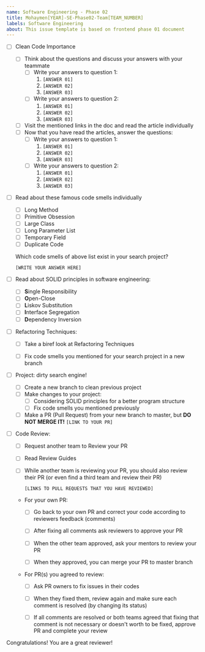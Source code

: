 ```yaml
---
name: Software Engineering - Phase 02
title: Mohaymen[YEAR]-SE-Phase02-Team[TEAM_NUMBER]
labels: Software Engineering
about: This issue template is based on frontend phase 01 document
---
```


-   [ ] Clean Code Importance

    -   [ ] Think about the questions and discuss your answers with your teammate
        -   [ ] Write your answers to question 1:
            1. `[ANSWER 01]`
            1. `[ANSWER 02]`
            1. `[ANSWER 03]`
        -   [ ] Write your answers to question 2:
            1. `[ANSWER 01]`
            1. `[ANSWER 02]`
            1. `[ANSWER 03]`
    -   [ ] Visit the mentioned links in the doc and read the article individually
    -   [ ] Now that you have read the articles, answer the questions:
        -   [ ] Write your answers to question 1:
            1. `[ANSWER 01]`
            1. `[ANSWER 02]`
            1. `[ANSWER 03]`
        -   [ ] Write your answers to question 2:
            1. `[ANSWER 01]`
            1. `[ANSWER 02]`
            1. `[ANSWER 03]`

-   [ ] Read about these famous code smells individually

    -   [ ] Long Method
    -   [ ] Primitive Obsession
    -   [ ] Large Class
    -   [ ] Long Parameter List
    -   [ ] Temporary Field
    -   [ ] Duplicate Code

    Which code smells of above list exist in your search project?

    `[WRITE YOUR ANSWER HERE]`

-   [ ] Read about SOLID principles in software engineering:

    -   [ ] **S**ingle Responsibility
    -   [ ] **O**pen-Close
    -   [ ] **L**iskov Substitution
    -   [ ] **I**nterface Segregation
    -   [ ] **D**ependency Inversion

-   [ ] Refactoring Techniques:

    -   [ ] Take a biref look at Refactoring Techniques
    -   [ ] Fix code smells you mentioned for your search project in a new branch


-   [ ] Project: dirty search engine!
    -   [ ] Create a new branch to clean previous project
    -   [ ] Make changes to your project:
        -   [ ] Considering SOLID principles for a better program structure
        -   [ ] Fix code smells you mentioned previously
    -   [ ] Make a PR (Pull Request) from your new branch to master, but **DO NOT MERGE IT!**
        `[LINK TO YOUR PR]`

-   [ ] Code Review:

    -   [ ] Request another team to Review your PR
    -   [ ] Read Review Guides
    -   [ ] While another team is reviewing your PR, you should also review their PR (or even find a third team and review their PR)

        `[LINKS TO PULL REQUESTS THAT YOU HAVE REVIEWED]`

    -   For your own PR:

        - [ ] Go back to your own PR and correct your code according to reviewers feedback (comments)

        - [ ] After fixing all comments ask reviewers to approve your PR

        - [ ] When the other team approved, ask your mentors to review your PR

        - [ ] When they approved, you can merge your PR to master branch

    -   For PR(s) you agreed to review:

        -   [ ] Ask PR owners to fix issues in their codes

        -   [ ] When they fixed them, review again and make sure each comment is resolved (by changing its status)

        -   [ ] If all comments are resolved or both teams agreed that fixing that comment is not necessary or doesn't worth to be fixed, approve PR and complete your review

Congratulations! You are a great reviewer!
